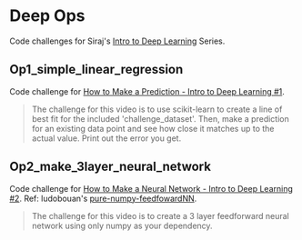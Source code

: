 # Deep Ops
Code challenges for Siraj's [Intro to Deep Learning](https://www.youtube.com/playlist?list=PL2-dafEMk2A7YdKv4XfKpfbTH5z6rEEj3) Series.

## Op1_simple_linear_regression
Code challenge for [How to Make a Prediction - Intro to Deep Learning #1](https://www.youtube.com/watch?v=vOppzHpvTiQ&list=PL2-dafEMk2A7YdKv4XfKpfbTH5z6rEEj3&index=1).
> The challenge for this video is to use scikit-learn to create a line of best fit for the included 'challenge_dataset'. Then, make a prediction for an existing data point and see how close it matches up to the actual value. Print out the error you get.

## Op2_make_3layer_neural_network
Code challenge for [How to Make a Neural Network - Intro to Deep Learning #2](https://www.youtube.com/watch?v=p69khggr1Jo&list=PL2-dafEMk2A7YdKv4XfKpfbTH5z6rEEj3&index=3).
Ref: ludobouan's [pure-numpy-feedfowardNN](https://github.com/ludobouan/pure-numpy-feedfowardNN).
> The challenge for this video is to create a 3 layer feedforward neural network using only numpy as your dependency.

## 